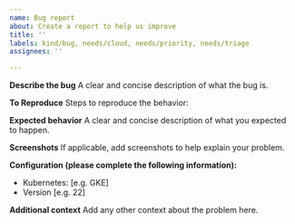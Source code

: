 ```yaml
---
name: Bug report
about: Create a report to help us improve
title: ''
labels: kind/bug, needs/cloud, needs/priority, needs/triage
assignees: ''

---
```


**Describe the bug**
A clear and concise description of what the bug is.

**To Reproduce**
Steps to reproduce the behavior:

**Expected behavior**
A clear and concise description of what you expected to happen.

**Screenshots**
If applicable, add screenshots to help explain your problem.

**Configuration (please complete the following information):**

- Kubernetes: [e.g. GKE]
- Version [e.g. 22]

**Additional context**
Add any other context about the problem here.
